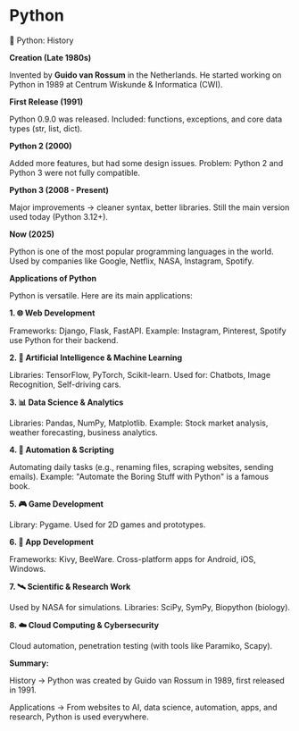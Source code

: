 # Python

🐍 Python: History

**Creation (Late 1980s)**

Invented by **Guido van Rossum** in the Netherlands.
He started working on Python in 1989 at Centrum Wiskunde & Informatica (CWI).


**First Release (1991)**

Python 0.9.0 was released.
Included: functions, exceptions, and core data types (str, list, dict).


**Python 2 (2000)**

Added more features, but had some design issues.
Problem: Python 2 and Python 3 were not fully compatible.

**Python 3 (2008 - Present)**

Major improvements → cleaner syntax, better libraries.
Still the main version used today (Python 3.12+).


**Now (2025)**

Python is one of the most popular programming languages in the world.
Used by companies like Google, Netflix, NASA, Instagram, Spotify.


**Applications of Python**

Python is versatile. Here are its main applications:

**1. 🌐 Web Development**

Frameworks: Django, Flask, FastAPI.
Example: Instagram, Pinterest, Spotify use Python for their backend.

**2. 🤖 Artificial Intelligence & Machine Learning**

Libraries: TensorFlow, PyTorch, Scikit-learn.
Used for: Chatbots, Image Recognition, Self-driving cars.

**3. 📊 Data Science & Analytics**

Libraries: Pandas, NumPy, Matplotlib.
Example: Stock market analysis, weather forecasting, business analytics.

**4. 🔧 Automation & Scripting**

Automating daily tasks (e.g., renaming files, scraping websites, sending emails).
Example: "Automate the Boring Stuff with Python" is a famous book.

**5. 🎮 Game Development**

Library: Pygame.
Used for 2D games and prototypes.

**6. 📱 App Development**

Frameworks: Kivy, BeeWare.
Cross-platform apps for Android, iOS, Windows.

**7. 🛰 Scientific & Research Work**

Used by NASA for simulations.
Libraries: SciPy, SymPy, Biopython (biology).

**8. ☁️ Cloud Computing & Cybersecurity**

Cloud automation, penetration testing (with tools like Paramiko, Scapy).

**Summary:**

History → Python was created by Guido van Rossum in 1989, first released in 1991.

Applications → From websites to AI, data science, automation, apps, and research, Python is used everywhere.
